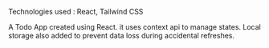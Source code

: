 Technologies used : React, Tailwind CSS 


A Todo App created using React. it uses context api to manage states. Local storage also added to prevent data loss during accidental refreshes.
